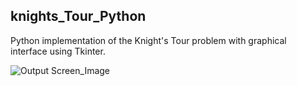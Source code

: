 ## knights_Tour_Python

Python implementation of the Knight's Tour problem with graphical interface using Tkinter. 


![Output Screen_Image](my-image.jpg)

